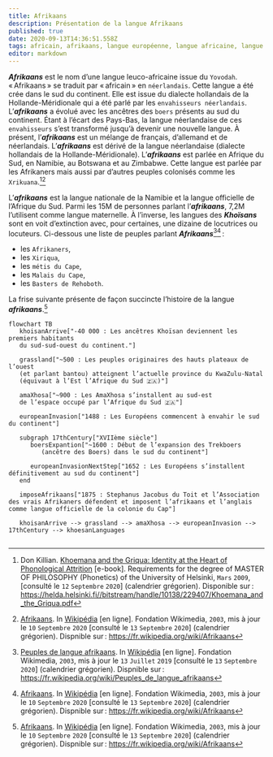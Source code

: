 ```yaml
---
title: Afrikaans
description: Présentation de la langue Afrikaans
published: true
date: 2020-09-13T14:36:51.558Z
tags: africain, afrikaans, langue européenne, langue africaine, langue leuco-africaine, langue euro-africaine, euro-africaine, euro-africain, leuco-africain, leuco-africaine, africaine, européenne, européen
editor: markdown
---
```


***Afrikaans*** est le nom d’une langue leuco-africaine issue du `Yovodah`. « Afrikaans » se traduit par « africain » en `néerlandais`.
Cette langue a été crée dans le sud du continent. Elle est issue du dialecte hollandais de la Hollande-Méridionale qui a été parlé par les `envahisseurs néerlandais`. L’***afrikaans*** a évolué avec les ancêtres des `boers` présents au sud du continent. Étant à l’écart des Pays-Bas, la langue néerlandaise de ces `envahisseurs` s’est transformé jusqu’à devenir une nouvelle langue. À présent, l’***afrikaans*** est un mélange de français, d’allemand et de néerlandais. L’***afrikaans*** est dérivé de la langue néerlandaise (dialecte hollandais de la Hollande-Méridionale).
L’***afrikaans*** est parlée en Afrique du Sud, en Namibie, au Botswana et au Zimbabwe. Cette langue est parlée par les Afrikaners mais aussi par d’autres peuples colonisés comme les `Xrikuana`.[^12][^15]

L’***afrikaans*** est la langue nationale de la Namibie et la langue officielle de l’Afrique du Sud.
Parmi les 15M de personnes parlant l’***afrikaans***, 7,2M l’utilisent comme langue maternelle. À l’inverse, les langues des ***Khoïsans*** sont en voit d’extinction avec, pour certaines, une dizaine de locutrices ou locuteurs. Ci-dessous une liste de peuples parlant ***Afrikaans***[^1][^15] :

- les `Afrikaners`,
- les `Xiriqua`,
- les `métis du Cape`,
- les `Malais du Cape`,
- les `Basters de Rehoboth`.

La frise suivante présente de façon succincte l’histoire de la langue ***afrikaans***.[^15]

```mermaid
flowchart TB
   khoisanArrive["-40 000 : Les ancêtres Khoïsan deviennent les premiers habitants
   du sud-sud-ouest du continent."]
   
   grassland["~500 : Les peuples originaires des hauts plateaux de l’ouest
   (et parlant bantou) atteignent l’actuelle province du KwaZulu-Natal
   (équivaut à l’Est l’Afrique du Sud 🇿🇦)"]
   
   amaXhosa["~900 : Les AmaXhosa s’installent au sud-est
   de l’espace occupé par l’Afrique du Sud 🇿🇦"]
   
   europeanInvasion["1488 : Les Européens commencent à envahir le sud du continent"]
   
   subgraph 17thCentury["XVIIème siècle"]
      boersExpantion["~1600 : Début de l’expansion des Trekboers
         (ancêtre des Boers) dans le sud du continent"]
      
      europeanInvasionNextStep["1652 : Les Européens s’installent définitivement au sud du continent"]
   end
   
   imposeAfrikaans["1875 : Stephanus Jacobus du Toit et l’Association des vrais Afrikaners défendent et imposent l’afrikaans et l’anglais comme langue officielle de la colonie du Cap"]
      
   khoisanArrive --> grassland --> amaXhosa --> europeanInvasion --> 17thCentury --> khoesanLanguages
   
```

[^1]: [Peuples de langue afrikaans](https://fr.wikipedia.org/wiki/Peuples_de_langue_afrikaans). In [Wikipédia](https://wikipedia.org) [en ligne]. Fondation Wikimedia, `2003`, mis à jour le `13` `Juillet` `2019` [consulté le `13` `Septembre` `2020`] (calendrier grégorien). Dispnible sur : https://fr.wikipedia.org/wiki/Peuples_de_langue_afrikaans

[^12]: Don Killian. [Khoemana and the Griqua: Identity at the Heart of Phonological Attrition](https://helda.helsinki.fi//bitstream/handle/10138/229407/Khoemana_and_the_Griqua.pdf) [e-book]. Requirements for the degree of MASTER OF PHILOSOPHY (Phonetics) of the University of Helsinki, `Mars` `2009`, [consulté le `12` `Septembre` `2020`] (calendrier grégorien). Disponible sur : https://helda.helsinki.fi//bitstream/handle/10138/229407/Khoemana_and_the_Griqua.pdf

[^15]: [Afrikaans](https://fr.wikipedia.org/wiki/Afrikaans). In [Wikipédia](https://wikipedia.org) [en ligne]. Fondation Wikimedia, `2003`, mis à jour le `10` `Septembre` `2020` [consulté le `13` `Septembre` `2020`] (calendrier grégorien). Dispnible sur : https://fr.wikipedia.org/wiki/Afrikaans
